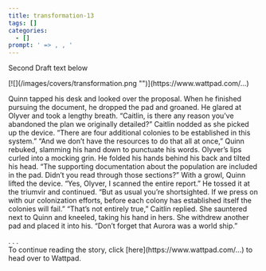 ```yaml
---
title: transformation-13
tags: []
categories:
  - []
prompt: ' => , , '
---
```

Second Draft text below<!-- more --> 

<div class="center">[![](/images/covers/transformation.png "")](https://www.wattpad.com/...)</div>

Quinn tapped his desk and looked over the proposal. When he finished pursuing the document, he dropped the pad and groaned. He glared at Olyver and took a lengthy breath. “Caitlin, is there any reason you’ve abandoned the plan we originally detailed?”
Caitlin nodded as she picked up the device. “There are four additional colonies to be established in this system.”
“And we don’t have the resources to do that all at once,” Quinn rebuked, slamming his hand down to punctuate his words.
Olyver’s lips curled into a mocking grin. He folded his hands behind his back and tilted his head. “The supporting documentation about the population are included in the pad. Didn’t you read through those sections?”
With a growl, Quinn lifted the device. “Yes, Olyver, I scanned the entire report.” He tossed it at the triumvir and continued. “But as usual you’re shortsighted. If we press on with our colonization efforts, before each colony has established itself the colonies will fail.”
“That’s not entirely true,” Caitlin replied. She sauntered next to Quinn and kneeled, taking his hand in hers. She withdrew another pad and placed it into his. “Don’t forget that Aurora was a world ship.”

<div class="center story-ellipses">
.
.
.
</div><div class="center">To continue reading the story, click [here](https://www.wattpad.com/...) to head over to Wattpad.</div>